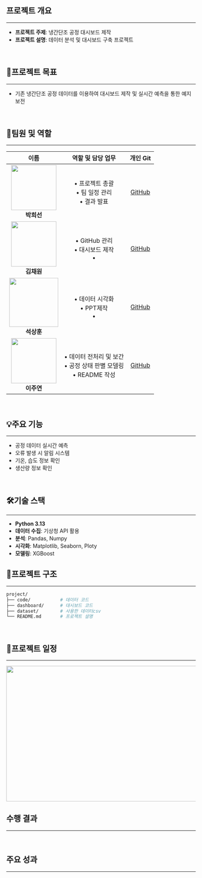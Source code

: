 ## 프로젝트 개요
---
 - **프로젝트 주제**: 냉간단조 공정 대시보드 제작
 - **프로젝트 설명**: 데이터 분석 및 대시보드 구축 프로젝트

<br>

## 🎯프로젝트 목표
---
 - 기존 냉간단조 공정 데이터를 이용하여 대시보드 제작 및 실시간 예측을 통한 예지 보전

<br>

## 👥팀원 및 역할
---
| 이름 | 역할 및 담당 업무 | 개인 Git |
|:---:|:---:|:---:|
| <img src= "https://github.com/user-attachments/assets/17c996f7-4655-45fa-a7a0-47da3b7faa90" width="120"/> <br> **박희선** | • 프로젝트 총괄<br>• 팀 일정 관리<br>• 결과 발표 | [GitHub](https://github.com/hisunhelloo) |
| <img src= "https://github.com/user-attachments/assets/06a8ded5-1079-4f0f-b4d9-04a271b4ac8c" width="120"/> <br> **김채원** | • GitHub 관리<br>• 대시보드 제작<br>•  | [GitHub](https://github.com/bbstation09) |
| <img src= "https://github.com/user-attachments/assets/43d0bc5d-eb14-4091-bff7-c854a579794f" width="130"/> <br> **석상훈** | • 데이터 시각화<br>• PPT제작<br>•  | [GitHub](https://github.com/chip-cookie) |
| <img src= "https://github.com/user-attachments/assets/0c83c7d7-6bd6-4b7c-a8ab-f0eeb8b63240" width="120"/> <br> **이주연** | • 데이터 전처리 및 보간<br>• 공정 상태 판별 모델링<br>• README 작성 | [GitHub](https://github.com/juyn-lee) |

<br>

## 💡주요 기능
---
 - 공정 데이터 실시간 예측
 - 오류 발생 시 알림 시스템
 - 기온, 습도 정보 확인
 - 생산량 정보 확인

<br>

## 🛠기술 스택
---
 - **Python 3.13**
 - **데이터 수집**: 기상청 API 활용
 - **분석**: Pandas, Numpy
 - **시각화**: Matplotlib, Seaborn, Ploty
 - **모델링**: XGBoost

## 📁프로젝트 구조
---
```bash
project/
├── code/           # 데이터 코드
├── dashboard/      # 대시보드 코드
├── dataset/        # 사용한 데이터csv
└── README.md       # 프로젝트 설명
```

<br>

## 📅프로젝트 일정
---
<img src= "https://github.com/user-attachments/assets/aadde320-44af-47b0-9460-5447e00fb900" width= "560" height= "360"/>

<br>

## 수행 결과
---


<br>

## 주요 성과
---

